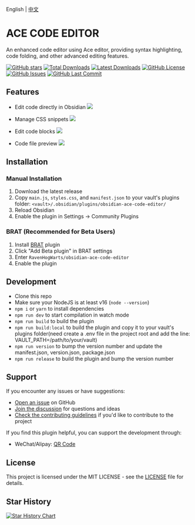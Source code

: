 English | [中文](https://github.com/RavenHogWarts/obsidian-ace-code-editor/blob/master/README-zh.md)

# ACE CODE EDITOR

An enhanced code editor using Ace editor, providing syntax highlighting, code folding, and other advanced editing features.

[![GitHub stars](https://img.shields.io/github/stars/RavenHogWarts/obsidian-ace-code-editor?style=flat&label=Stars)](https://github.com/RavenHogWarts/obsidian-ace-code-editor/stargazers)
[![Total Downloads](https://img.shields.io/github/downloads/RavenHogWarts/obsidian-ace-code-editor/total?style=flat&label=Total%20Downloads)](https://github.com/RavenHogWarts/obsidian-ace-code-editor/releases)
[![Latest Downloads](https://img.shields.io/github/downloads/RavenHogWarts/obsidian-ace-code-editor/latest/total?style=flat&label=Latest%20Downloads)](https://github.com/RavenHogWarts/obsidian-ace-code-editor/releases/latest)
[![GitHub License](https://img.shields.io/github/license/RavenHogWarts/obsidian-ace-code-editor?style=flat&label=License)](https://github.com/RavenHogWarts/obsidian-ace-code-editor/blob/master/LICENSE)
[![GitHub Issues](https://img.shields.io/github/issues/RavenHogWarts/obsidian-ace-code-editor?style=flat&label=Issues)](https://github.com/RavenHogWarts/obsidian-ace-code-editor/issues)
[![GitHub Last Commit](https://img.shields.io/github/last-commit/RavenHogWarts/obsidian-ace-code-editor?style=flat&label=Last%20Commit)](https://github.com/RavenHogWarts/obsidian-ace-code-editor/commits/master)

## Features

- Edit code directly in Obsidian
![](./assets/code_view_leaf.png)

- Manage CSS snippets
![](./assets/snippet_manager.png)

- Edit code blocks
![](./assets/code_block_edit.png)

- Code file preview
![](./assets/code_file_preview.png)

## Installation
### Manual Installation

1. Download the latest release
2. Copy `main.js`, `styles.css`, and `manifest.json` to your vault's plugins folder: `<vault>/.obsidian/plugins/obsidian-ace-code-editor/`
3. Reload Obsidian
4. Enable the plugin in Settings → Community Plugins

### BRAT (Recommended for Beta Users)
1. Install [BRAT](https://github.com/TfTHacker/obsidian42-brat) plugin
2. Click "Add Beta plugin" in BRAT settings
3. Enter `RavenHogWarts/obsidian-ace-code-editor`
4. Enable the plugin

## Development

- Clone this repo
- Make sure your NodeJS is at least v16 (`node --version`)
- `npm i` or `yarn` to install dependencies
- `npm run dev` to start compilation in watch mode
- `npm run build` to build the plugin
- `npm run build:local` to build the plugin and copy it to your vault's plugins folder(need create a .env file in the project root and add the line: VAULT_PATH=/path/to/your/vault)
- `npm run version` to bump the version number and update the manifest.json, version.json, package.json
- `npm run release` to build the plugin and bump the version number

## Support

If you encounter any issues or have suggestions:
- [Open an issue](https://github.com/RavenHogWarts/obsidian-ace-code-editor/issues) on GitHub
- [Join the discussion](https://github.com/RavenHogWarts/obsidian-ace-code-editor/discussions) for questions and ideas
- [Check the contributing guidelines](./CONTRIBUTING.md) if you'd like to contribute to the project

If you find this plugin helpful, you can support the development through:
- WeChat/Alipay: [QR Code](https://s2.loli.net/2024/05/06/lWBj3ObszUXSV2f.png)

## License

This project is licensed under the MIT LICENSE - see the [LICENSE](LICENSE) file for details.

## Star History

[![Star History Chart](https://api.star-history.com/svg?repos=RavenHogWarts/obsidian-ace-code-editor&type=Timeline)](https://www.star-history.com/#RavenHogWarts/obsidian-ace-code-editor&Timeline)
